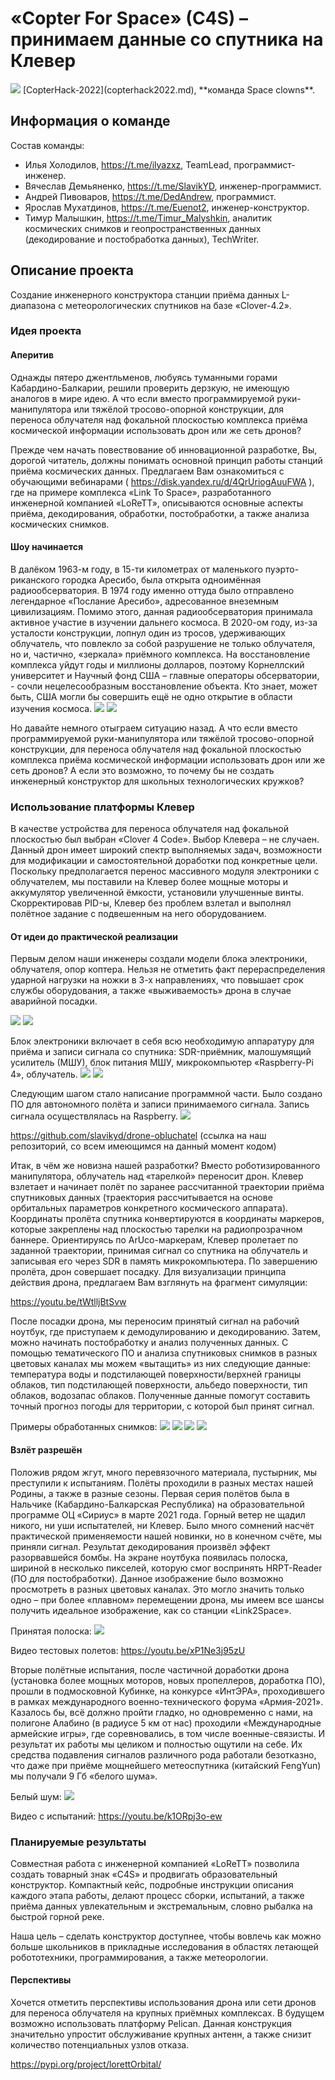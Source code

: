# «Copter For Space» (C4S) – принимаем данные со спутника на Клевер

<img src="../assets/logo_c4s.jpg" >
[CopterHack-2022](copterhack2022.md), **команда Space clowns**.

## Информация о команде

Состав команды:

* Илья Холодилов, https://t.me/ilyazxz, TeamLead, программист-инженер.
* Вячеслав Демьяненко, https://t.me/SlavikYD, инженер-программист.
* Андрей Пивоваров, https://t.me/DedAndrew, программист.
* Ярослав Мухатдинов, https://t.me/Euenot2, инженер-конструктор.
* Тимур Малышкин, https://t.me/Timur_Malyshkin, аналитик космических снимков и геопространственных данных (декодирование и постобработка данных), TechWriter.

## Описание проекта

Создание инженерного конструктора станции приёма данных L-диапазона с метеорологических спутников на базе «Clover-4.2».

### Идея проекта

#### Аперитив

Однажды пятеро джентльменов, любуясь туманными горами Кабардино-Балкарии, решили проверить дерзкую, не имеющую аналогов в мире идею. А что если вместо программируемой руки-манипулятора или тяжёлой тросово-опорной конструкции, для переноса облучателя над фокальной плоскостью комплекса приёма космической информации использовать дрон или же сеть дронов?

Прежде чем начать повествование об инновационной разработке, Вы, дорогой читатель, должны понимать основной принцип работы станций приёма космических данных. Предлагаем Вам ознакомиться с обучающими вебинарами ( https://disk.yandex.ru/d/4QrUriogAuuFWA ), где на примере комплекса «Link To Space», разработанного инженерной компанией «LoReTT», описываются основные аспекты приёма, декодирования, обработки, постобработки, а также анализа космических снимков.

#### Шоу начинается

В далёком 1963-м году, в 15-ти километрах от маленького пуэрто-риканского городка Аресибо, была открыта одноимённая радиообсерватория. В 1974 году именно оттуда было отправлено легендарное «Послание Аресибо», адресованное внеземным цивилизациям. Помимо этого, данная радиообсерватория принимала активное участие в изучении дальнего космоса. В 2020-ом году, из-за усталости конструкции, лопнул один из тросов, удерживающих облучатель, что повлекло за собой разрушение не только облучателя, но и, частично, «зеркала» приёмного комплекса. На восстановление комплекса уйдут годы и миллионы долларов, поэтому Корнеллский университет и Научный фонд США – главные операторы обсерватории, - сочли нецелесообразным восстановление объекта. Кто знает, может быть, США могли бы совершить ещё не одно открытие в области изучения космоса.
<img src="../assets/arecibo_c4s.jpg" > 
<img src="../assets/arecibo_broken_c4s.jpg" > 

Но давайте немного отыграем ситуацию назад. А что если вместо программируемой руки-манипулятора или тяжёлой тросово-опорной конструкции, для переноса облучателя над фокальной плоскостью комплекса приёма космической информации использовать дрон или же сеть дронов? А если это возможно, то почему бы не создать инженерный конструктор для школьных технологических кружков?

### Использование платформы Клевер

В качестве устройства для переноса облучателя над фокальной плоскостью был выбран «Clover 4 Code». Выбор Клевера – не случаен. Данный дрон имеет широкий спектр выполняемых задач, возможности для модификации и самостоятельной доработки под конкретные цели. Поскольку предполагается перенос массивного модуля электроники с облучателем, мы поставили на Клевер более мощные моторы и аккумулятор увеличенной ёмкости, установили улучшенные винты. Скорректировав PID-ы, Клевер без проблем взлетал и выполнял полётное задание с подвешенным на него оборудованием.

#### От идеи до практической реализации

Первым делом наши инженеры создали модели блока электроники, облучателя, опор коптера. Нельзя не отметить факт перераспределения ударной нагрузки на ножки в 3-х направлениях, что повышает срок службы оборудования, а также «выживаемость» дрона в случае аварийной посадки.

<img src="../assets/drone_c4s.jpg" > 
<img src="../assets/antennac4s.jpg" > 

Блок электроники включает в себя всю необходимую аппаратуру для приёма и записи сигнала со спутника: SDR-приёмник, малошумящий усилитель (МШУ), блок питания МШУ, микрокомпьютер «Raspberry-Pi 4», облучатель.
<img src="../assets/module_c4s.jpg" > 
<img src="../assets/module2_c4s.jpg" > 

Следующим шагом стало написание программной части. Было создано ПО для автономного полёта и записи принимаемого сигнала. Запись сигнала осуществлялась на Raspberry.
<img src="../assets/code_c4s.png" > 

https://github.com/slavikyd/drone-obluchatel (ссылка на наш репозиторий, со всем имеющимся на данный момент кодом)

Итак, в чём же новизна нашей разработки? Вместо роботизированного манипулятора, облучатель над «тарелкой» переносит дрон. Клевер взлетает и начинает полёт по заранее рассчитанной траектории приёма спутниковых данных (траектория рассчитывается на основе орбитальных параметров конкретного космического аппарата). Координаты пролёта спутника конвертируются в координаты маркеров, которые закреплены над плоскостью тарелки на радиопрозрачном баннере. Ориентируясь по ArUco-маркерам, Клевер пролетает по заданной траектории, принимая сигнал со спутника на облучатель и записывая его через SDR в память микрокомпьютера. По завершению пролёта, дрон совершает посадку. Для визуализации принципа действия дрона, предлагаем Вам взглянуть на фрагмент симуляции:

https://youtu.be/tWtlljBtSvw

После посадки дрона, мы переносим принятый сигнал на рабочий ноутбук, где приступаем к демодулированию и декодированию. Затем, можно начинать постобработку и анализ полученных данных. С помощью тематического ПО и анализа спутниковых снимков в разных цветовых каналах мы можем «вытащить» из них следующие данные: температура воды и подстилающей поверхности/верхней границы облаков, тип подстилающей поверхности, альбедо поверхности, тип облаков, водозапас облаков. Полученные данные помогут составить точный прогноз погоды для территории, с которой был принят сигнал.

Примеры обработанных снимков:
<img src="../assets/pic1_c4s.jpg" > 
<img src="../assets/pic2_c4s.jpg" > 
<img src="../assets/pic3_c4s.jpg" > 
<img src="../assets/pic4_c4s.jpg" > 

#### Взлёт разрешён

Положив рядом жгут, много перевязочного материала, пустырник, мы преступили к испытаниям. Полёты проходили в разных местах нашей Родины, а также в разные сезоны. Первая серия полётов была в Нальчике (Кабардино-Балкарская Республика) на образовательной программе ОЦ «Сириус» в марте 2021 года. Горный ветер не щадил никого, ни уши испытателей, ни Клевер. Было много сомнений насчёт практической применяемости нашей новинки, но в конечном счёте, мы приняли сигнал. Результат декодирования произвёл эффект разорвавшейся бомбы. На экране ноутбука появилась полоска, шириной в несколько пикселей, которую смог воспринять HRPT-Reader (ПО для постобработки). Данное изображение было возможно просмотреть в разных цветовых каналах. Это могло значить только одно – при более «плавном» перемещении дрона, мы имеем все шансы получить идеальное изображение, как со станции «Link2Space».

Принятая полоска:
<img src="../assets/string_c4s.jpg" > 

Видео тестовых полетов: https://youtu.be/xP1Ne3j95zU

Вторые полётные испытания, после частичной доработки дрона (установка более мощных моторов, новых пропеллеров, доработка ПО), прошли в подмосковной Кубинке, на конкурсе «ИнтЭРА», проходившего в рамках международного военно-технического форума «Армия-2021». Казалось бы, всё должно пройти гладко, но одновременно с нами, на полигоне Алабино (в радиусе 5 км от нас) проходили «Международные армейские игры», где соревновались, в том числе военные-связисты. И результат их работы мы целиком и полностью ощутили на себе. Их средства подавления сигналов различного рода работали безотказно, что даже при приёме мощнейшего метеоспутника (китайский FengYun) мы получали 9 Гб «белого шума».

Белый шум:
<img src="../assets/white_noise_c4s.jpg" > 

Видео с испытаний: https://youtu.be/k1ORpj3o-ew

### Планируемые результаты

Совместная работа с инженерной компанией «LoReTT» позволила создать товарный знак «C4S» и продвигать образовательный конструктор. Компактный кейс, подробные инструкции описания каждого этапа работы, делают процесс сборки, испытаний, а также приёма данных увлекательным и экстремальным, словно рыбалка на быстрой горной реке.

Наша цель – сделать конструктор доступнее, чтобы вовлечь как можно больше школьников в прикладные исследования в областях летающей робототехники, программирования, а также метеорологии.

#### Перспективы

Хочется отметить перспективы использования дрона или сети дронов для переноса облучателя на крупных приёмных комплексах. В будущем возможно использовать платформу Pelican. Данная конструкция значительно упростит обслуживание крупных антенн, а также снизит количество потенциальных узлов отказа.

https://pypi.org/project/lorettOrbital/
